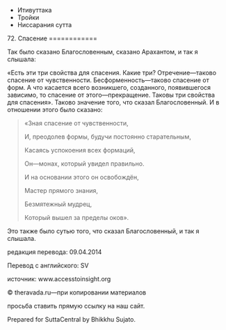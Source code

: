 









* Итивуттака
* Тройки
* Ниссарания сутта


72\. Спасение
\=\=\=\=\=\=\=\=\=\=\=\=



Так было сказано Благословенным, сказано Арахантом, и так я слышала:


«Есть эти три свойства для спасения\. Какие три? Отречение—таково спасение от чувственности\. Бесформенность—таково спасение от форм\. А что касается всего возникшего, созданного, появившегося зависимо, то спасение от этого—прекращение\. Таковы три свойства для спасения»\. Таково значение того, что сказал Благословенный\. И в отношении этого было сказано:



> «Зная спасение от чувственности,  
> 
> И, преодолев формы, будучи постоянно старательным,  
> 
> Касаясь успокоения всех формаций,  
> 
> Он—монах, который увидел правильно\.  
> 
> И на основании этого он освобождён,  
> 
> Мастер прямого знания,  
> 
> Безмятежный мудрец,  
> 
> Который вышел за пределы оков»\.


Это также было сутью того, что сказал Благословенный, и так я слышала\.



редакция перевода: 09\.04\.2014


Перевод с английского: SV


источник: www\.accesstoinsight\.org


© theravada\.ru—при копировании материалов


просьба ставить прямую ссылку на наш сайт\.


Prepared for SuttaCentral by Bhikkhu Sujato\.






